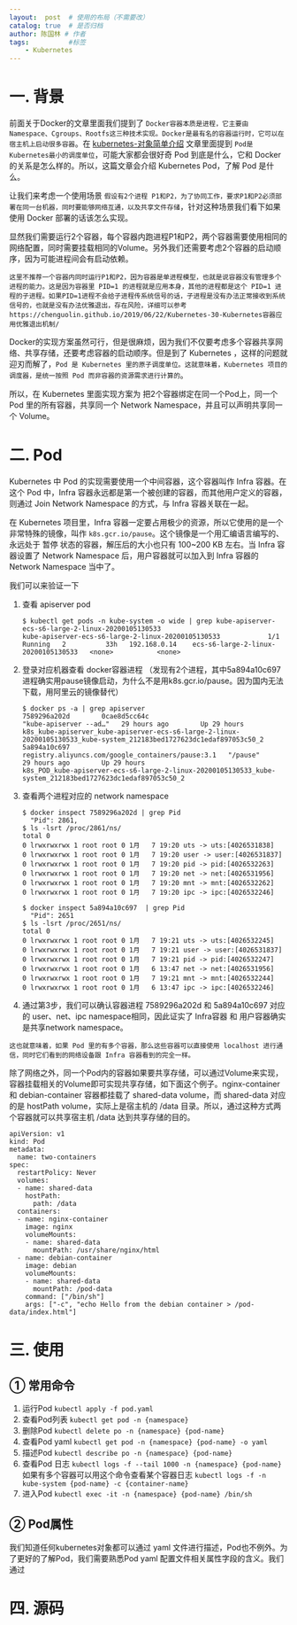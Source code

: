 ```yaml
---
layout:  post  # 使用的布局（不需要改）
catalog: true  # 是否归档
author: 陈国林 # 作者
tags:          #标签
    - Kubernetes
---
```


# 一. 背景
前面关于Docker的文章里面我们提到了 `Docker容器本质是进程，它主要由Namespace、Cgroups、Rootfs这三种技术实现。Docker是最有名的容器运行时，它可以在宿主机上启动很多容器`。在 [kubernetes-对象简单介绍](https://chenguolin.github.io/2019/03/25/Kubernetes-14-Kubernetes%E5%AF%B9%E8%B1%A1%E7%AE%80%E5%8D%95%E4%BB%8B%E7%BB%8D/) 文章里面提到 `Pod是Kubernetes最小的调度单位`，可能大家都会很好奇 Pod 到底是什么，它和 Docker 的关系是怎么样的。所以，这篇文章会介绍 Kubernetes Pod，了解 Pod 是什么。

让我们来考虑一个使用场景 `假设有2个进程 P1和P2，为了协同工作，要求P1和P2必须部署在同一台机器，同时要能够网络互通，以及共享文件存储`，针对这种场景我们看下如果使用 Docker 部署的话该怎么实现。

显然我们需要运行2个容器，每个容器内跑进程P1和P2，两个容器需要使用相同的网络配置，同时需要挂载相同的Volume。另外我们还需要考虑2个容器的启动顺序，因为可能进程间会有启动依赖。

```这里不推荐一个容器内同时运行P1和P2，因为容器是单进程模型，也就是说容器没有管理多个进程的能力。这是因为容器里 PID=1 的进程就是应用本身，其他的进程都是这个 PID=1 进程的子进程。如果PID=1进程不会给子进程传系统信号的话，子进程是没有办法正常接收到系统信号的，也就是没有办法优雅退出，存在风险，详细可以参考 https://chenguolin.github.io/2019/06/22/Kubernetes-30-Kubernetes容器应用优雅退出机制/```

Docker的实现方案虽然可行，但是很麻烦，因为我们不仅要考虑多个容器共享网络、共享存储，还要考虑容器的启动顺序。但是到了 Kubernetes ，这样的问题就迎刃而解了，`Pod 是 Kubernetes 里的原子调度单位。这就意味着，Kubernetes 项目的调度器，是统一按照 Pod 而非容器的资源需求进行计算的`。

所以，在 Kubernetes 里面实现方案为 把2个容器绑定在同一个Pod上，同一个Pod 里的所有容器，共享同一个 Network Namespace，并且可以声明共享同一个 Volume。

# 二. Pod
Kubernetes 中 Pod 的实现需要使用一个中间容器，这个容器叫作 Infra 容器。在这个 Pod 中，Infra 容器永远都是第一个被创建的容器，而其他用户定义的容器，则通过 Join Network Namespace 的方式，与 Infra 容器关联在一起。

在 Kubernetes 项目里，Infra 容器一定要占用极少的资源，所以它使用的是一个非常特殊的镜像，叫作 `k8s.gcr.io/pause`。这个镜像是一个用汇编语言编写的、永远处于 暂停 状态的容器，解压后的大小也只有 100~200 KB 左右。当 Infra 容器设置了 Network Namespace 后，用户容器就可以加入到 Infra 容器的 Network Namespace 当中了。

我们可以来验证一下

1. 查看 apiserver pod
   ```
   $ kubectl get pods -n kube-system -o wide | grep kube-apiserver-ecs-s6-large-2-linux-20200105130533
   kube-apiserver-ecs-s6-large-2-linux-20200105130533            1/1     Running   2          33h   192.168.0.14    ecs-s6-large-2-linux-20200105130533   <none>           <none>
   ```

2. 登录对应机器查看 docker容器进程  （发现有2个进程，其中5a894a10c697进程确实用pause镜像启动，为什么不是用k8s.gcr.io/pause。因为国内无法下载，用阿里云的镜像替代）
   ```
   $ docker ps -a | grep apiserver
   7589296a202d        0cae8d5cc64c                                        "kube-apiserver --ad…"   29 hours ago        Up 29 hours                                     k8s_kube-apiserver_kube-apiserver-ecs-s6-large-2-linux-20200105130533_kube-system_212183bed1727623dc1edaf897053c50_2
   5a894a10c697        registry.aliyuncs.com/google_containers/pause:3.1   "/pause"                 29 hours ago        Up 29 hours                                     k8s_POD_kube-apiserver-ecs-s6-large-2-linux-20200105130533_kube-system_212183bed1727623dc1edaf897053c50_2
   ```
   
3. 查看两个进程对应的 network namespace
   ```
   $ docker inspect 7589296a202d | grep Pid
     "Pid": 2861,
   $ ls -lsrt /proc/2861/ns/
   total 0
   0 lrwxrwxrwx 1 root root 0 1月   7 19:20 uts -> uts:[4026531838]
   0 lrwxrwxrwx 1 root root 0 1月   7 19:20 user -> user:[4026531837]
   0 lrwxrwxrwx 1 root root 0 1月   7 19:20 pid -> pid:[4026532263]
   0 lrwxrwxrwx 1 root root 0 1月   7 19:20 net -> net:[4026531956]
   0 lrwxrwxrwx 1 root root 0 1月   7 19:20 mnt -> mnt:[4026532262]
   0 lrwxrwxrwx 1 root root 0 1月   7 19:20 ipc -> ipc:[4026532246]
   
   $ docker inspect 5a894a10c697  | grep Pid
     "Pid": 2651
   $ ls -lsrt /proc/2651/ns/
   total 0
   0 lrwxrwxrwx 1 root root 0 1月   7 19:21 uts -> uts:[4026532245]
   0 lrwxrwxrwx 1 root root 0 1月   7 19:21 user -> user:[4026531837]
   0 lrwxrwxrwx 1 root root 0 1月   7 19:21 pid -> pid:[4026532247]
   0 lrwxrwxrwx 1 root root 0 1月   6 13:47 net -> net:[4026531956]
   0 lrwxrwxrwx 1 root root 0 1月   7 19:21 mnt -> mnt:[4026532244]
   0 lrwxrwxrwx 1 root root 0 1月   6 13:47 ipc -> ipc:[4026532246]
   ```
   
4. 通过第3步，我们可以确认容器进程 7589296a202d 和 5a894a10c697 对应的 user、net、ipc namespace相同，因此证实了 Infra容器 和 用户容器确实是共享network namespace。

`这也就意味着，如果 Pod 里的有多个容器，那么这些容器可以直接使用 localhost 进行通信，同时它们看到的网络设备跟 Infra 容器看到的完全一样。`

除了网络之外，同一个Pod内的容器如果要共享存储，可以通过Volume来实现，容器挂载相关的Volume即可实现共享存储，如下面这个例子。nginx-container 和 debian-container 容器都挂载了 shared-data volume，而 shared-data 对应的是 hostPath volume，实际上是宿主机的 /data 目录。所以，通过这种方式两个容器就可以共享宿主机 /data 达到共享存储的目的。

```
apiVersion: v1
kind: Pod
metadata:
  name: two-containers
spec:
  restartPolicy: Never
  volumes:
  - name: shared-data
    hostPath:
      path: /data
  containers:
  - name: nginx-container
    image: nginx
    volumeMounts:
    - name: shared-data
      mountPath: /usr/share/nginx/html
  - name: debian-container
    image: debian
    volumeMounts:
    - name: shared-data
      mountPath: /pod-data
    command: ["/bin/sh"]
    args: ["-c", "echo Hello from the debian container > /pod-data/index.html"]
```

# 三. 使用
## ① 常用命令
1. 运行Pod `kubectl apply -f pod.yaml`
2. 查看Pod列表 `kubectl get pod -n {namespace}`
3. 删除Pod `kubectl delete po -n {namespace} {pod-name}`
4. 查看Pod yaml `kubectl get pod -n {namespace} {pod-name} -o yaml`
5. 描述Pod `kubectl describe po -n {namespace} {pod-name}`
6. 查看Pod 日志 `kubectl logs -f --tail 1000 -n {namespace} {pod-name}`  如果有多个容器可以用这个命令查看某个容器日志 `kubectl logs -f -n kube-system {pod-name} -c {container-name}`
7. 进入Pod `kubectl exec -it -n {namespace} {pod-name} /bin/sh`

## ② Pod属性
我们知道任何kubernetes对象都可以通过 yaml 文件进行描述，Pod也不例外。为了更好的了解Pod，我们需要熟悉Pod yaml 配置文件相关属性字段的含义。我们通过

# 四. 源码
